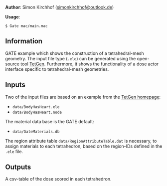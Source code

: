 
**Author**: Simon Kirchhof (simonkirchhof@outlook.de)

**Usage**: 
```
$ Gate mac/main.mac
```


## Information

GATE example which shows the construction of a tetrahedral-mesh geometry. The input file type (`.ele`) can be generated using the open-source tool [TetGen](http://www.tetgen.org). Furthermore, it shows the functionality of a dose actor interface specific to tetrahedral-mesh geometries.


## Inputs

Two of the input files are based on an example from the [TetGen homepage](http://wias-berlin.de/software/tetgen/1.5/fformats.examples.html):
* `data/BodyHasHeart.ele`
* `data/BodyHasHeart.node`

The material data base is the GATE default:
* `data/GateMaterials.db`

The region attribute table `data/RegionAttributeTable.dat` is necessary, to assign materials to each tetrahedron, based on the region-IDs defined in the `.ele` file. 


## Outputs

A csv-table of the dose scored in each tetrahedron.
